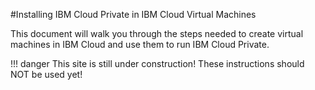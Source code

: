 #Installing IBM Cloud Private in IBM Cloud Virtual Machines

This document will walk you through the steps needed to create virtual machines in IBM Cloud and use them to run IBM Cloud Private.

!!! danger
    This site is still under construction!  These instructions should NOT be used yet!

